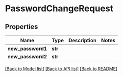 # PasswordChangeRequest


## Properties
Name | Type | Description | Notes
------------ | ------------- | ------------- | -------------
**new_password1** | **str** |  | 
**new_password2** | **str** |  | 

[[Back to Model list]](../README.md#documentation-for-models) [[Back to API list]](../README.md#documentation-for-api-endpoints) [[Back to README]](../README.md)


